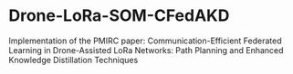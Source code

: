 # Drone-LoRa-SOM-CFedAKD
Implementation of the PMIRC paper: Communication-Efficient Federated Learning in Drone-Assisted LoRa Networks: Path Planning and Enhanced Knowledge Distillation Techniques
